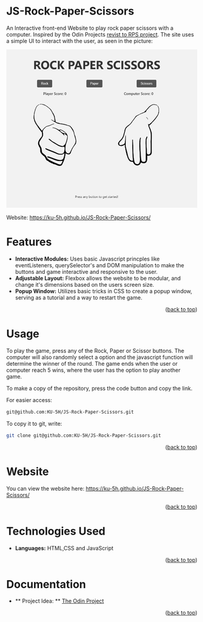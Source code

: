 <!-- ABOUT THE PROJECT -->
# JS-Rock-Paper-Scissors
An Interactive front-end Website to play rock paper scissors with a computer. Inspired by the Odin Projects <a href="https://www.theodinproject.com/lessons/foundations-revisiting-rock-paper-scissors" target="_blank">revist to RPS project</a>.
The site uses a simple UI to interact with the user, as seen in the picture:

![picture](https://github.com/KU-5H/JS-Rock-Paper-Scissors/blob/main/Images/Screenshot%202024-01-16%20230838.png)

Website: https://ku-5h.github.io/JS-Rock-Paper-Scissors/

<!-- Features -->
# Features
- **Interactive Modules:** Uses basic Javascript princples like eventListeners, querySelector's and DOM manipulation to make the buttons and game interactive and responsive to the user.
- **Adjustable Layout:** Flexbox allows the website to be modular, and change it's dimensions based on the users screen size.
- **Popup Window:** Utilizes basic tricks in CSS to create a popup window, serving as a tutorial and a way to restart the game.
<p align="right">(<a href="#readme-top">back to top</a>)</p>

<!-- USAGE EXAMPLES -->
# Usage
To play the game, press any of the Rock, Paper or Scissor buttons. The computer will also randomly select a option and the javascript function will determine the winner of the round.
The game ends when the user or computer reach 5 wins, where the user has the option to play another game.

To make a copy of the repository, press the code button and copy the link.

For easier access:
```sh
git@github.com:KU-5H/JS-Rock-Paper-Scissors.git
```

To copy it to git, write:
```sh
git clone git@github.com:KU-5H/JS-Rock-Paper-Scissors.git
```
<p align="right">(<a href="#readme-top">back to top</a>)</p>

# Website
You can view the website here: https://ku-5h.github.io/JS-Rock-Paper-Scissors/
<p align="right">(<a href="#readme-top">back to top</a>)</p>

# Technologies Used
- **Languages:** HTML,CSS and JavaScript
<p align="right">(<a href="#readme-top">back to top</a>)</p>

# Documentation
- ** Project Idea: ** <a href="https://www.theodinproject.com/lessons/foundations-revisiting-rock-paper-scissors">The Odin Project</a>
<p align="right">(<a href="#readme-top">back to top</a>)</p>
